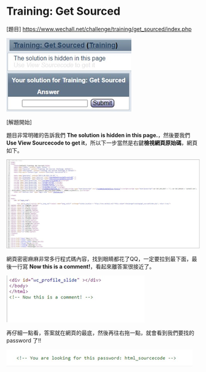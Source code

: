 # Training: Get Sourced

[題目] https://www.wechall.net/challenge/training/get_sourced/index.php

![image](https://github.com/PenguinBear-cyber/The-Attack-and-Defense-of-Computer/blob/main/Practice/others/image/get_sourced_topic.jpg)

[解題開始]

題目非常明確的告訴我們 **The solution is hidden in this page.**，然後要我們 **Use View Sourcecode to get it**，所以下一步當然是右鍵**檢視網頁原始碼**，網頁如下。

![image](https://github.com/PenguinBear-cyber/The-Attack-and-Defense-of-Computer/blob/main/Practice/others/image/get_sourced_index.jpg)

網頁密密麻麻非常多行程式碼內容，找到眼睛都花了QQ，一定要拉到最下面，最後一行寫 **Now this is a comment!**，看起來離答案很接近了。

![image](https://github.com/PenguinBear-cyber/The-Attack-and-Defense-of-Computer/blob/main/Practice/others/image/get_sourced_end.jpg)

再仔細一點看，答案就在網頁的最底，然後再往右拖一點，就會看到我們要找的 password 了!!

![image](https://github.com/PenguinBear-cyber/The-Attack-and-Defense-of-Computer/blob/main/Practice/others/image/get_sourced_final.jpg)

